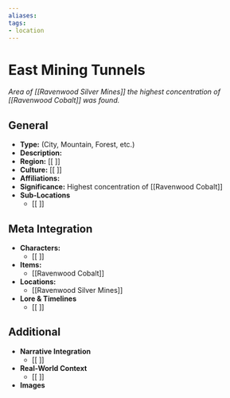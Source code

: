```yaml
---
aliases:
tags: 
- location
---
```

# East Mining Tunnels 
*Area of [[Ravenwood Silver Mines]] the highest concentration of [[Ravenwood Cobalt]] was found.*

## General

- **Type:** (City, Mountain, Forest, etc.) 
- **Description:**
- **Region:** [[ ]] 
- **Culture:** [[ ]] 
- **Affiliations:**
- **Significance:** Highest concentration of [[Ravenwood Cobalt]]
- **Sub-Locations**
	- [[ ]]

## Meta Integration

- **Characters:**
	- [[ ]]
- **Items:**
	- [[Ravenwood Cobalt]]
- **Locations:** 
	- [[Ravenwood Silver Mines]]
- **Lore & Timelines**
	- [[ ]]

## Additional

- **Narrative Integration**
	- [[ ]]
- **Real-World Context**
	- [[ ]]
- **Images**